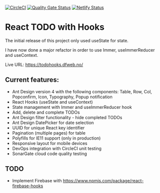 [![CircleCI](https://circleci.com/gh/w3bdesign/todo-hooks.svg?style=svg)](https://circleci.com/gh/w3bdesign/todo-hooks)
[![Quality Gate Status](https://sonarcloud.io/api/project_badges/measure?project=w3bdesign_todo-hooks&metric=alert_status)](https://sonarcloud.io/dashboard?id=w3bdesign_todo-hooks)
[![Netlify Status](https://api.netlify.com/api/v1/badges/664a6adc-81e2-41cc-83e2-f0223f48ba70/deploy-status)](https://app.netlify.com/sites/react-todo-hooks/deploys)

# React TODO with Hooks

The initial release of this project only used useState for state.

I have now done a major refactor in order to use Immer, useImmerReducer and useContext.

Live URL: https://todohooks.dfweb.no/

## Current features:

- Ant Design version 4 with the following components: Table, Row, Col, Popconfirm, Icon, Typography, Popup notification
- React Hooks (useState and useContext)
- State management with Immer and useImmerReducer hook
- Add, delete and complete TODOs
- Ant Design filter functionality - hide completed TODOs
- Ant Design DatePicker for date selection
- UUID for unique React key identifier
- Pagination (multiple pages) for table
- Polyfills for IE11 support (only in production)
- Responsive layout for mobile devices
- DevOps integration with CircleCI unit testing
- SonarGate cloud code quality testing

## TODO

- Implement Firebase with https://www.npmjs.com/package/react-firebase-hooks